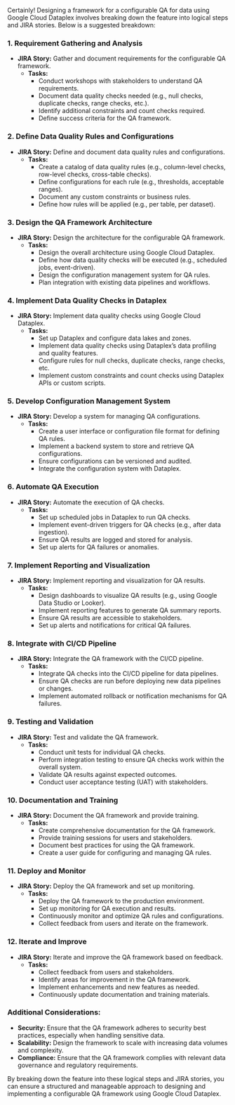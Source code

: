 Certainly! Designing a framework for a configurable QA for data using Google Cloud Dataplex involves breaking down the feature into logical steps and JIRA stories. Below is a suggested breakdown:

### 1. **Requirement Gathering and Analysis**
   - **JIRA Story:** Gather and document requirements for the configurable QA framework.
     - **Tasks:**
       - Conduct workshops with stakeholders to understand QA requirements.
       - Document data quality checks needed (e.g., null checks, duplicate checks, range checks, etc.).
       - Identify additional constraints and count checks required.
       - Define success criteria for the QA framework.

### 2. **Define Data Quality Rules and Configurations**
   - **JIRA Story:** Define and document data quality rules and configurations.
     - **Tasks:**
       - Create a catalog of data quality rules (e.g., column-level checks, row-level checks, cross-table checks).
       - Define configurations for each rule (e.g., thresholds, acceptable ranges).
       - Document any custom constraints or business rules.
       - Define how rules will be applied (e.g., per table, per dataset).

### 3. **Design the QA Framework Architecture**
   - **JIRA Story:** Design the architecture for the configurable QA framework.
     - **Tasks:**
       - Design the overall architecture using Google Cloud Dataplex.
       - Define how data quality checks will be executed (e.g., scheduled jobs, event-driven).
       - Design the configuration management system for QA rules.
       - Plan integration with existing data pipelines and workflows.

### 4. **Implement Data Quality Checks in Dataplex**
   - **JIRA Story:** Implement data quality checks using Google Cloud Dataplex.
     - **Tasks:**
       - Set up Dataplex and configure data lakes and zones.
       - Implement data quality checks using Dataplex’s data profiling and quality features.
       - Configure rules for null checks, duplicate checks, range checks, etc.
       - Implement custom constraints and count checks using Dataplex APIs or custom scripts.

### 5. **Develop Configuration Management System**
   - **JIRA Story:** Develop a system for managing QA configurations.
     - **Tasks:**
       - Create a user interface or configuration file format for defining QA rules.
       - Implement a backend system to store and retrieve QA configurations.
       - Ensure configurations can be versioned and audited.
       - Integrate the configuration system with Dataplex.

### 6. **Automate QA Execution**
   - **JIRA Story:** Automate the execution of QA checks.
     - **Tasks:**
       - Set up scheduled jobs in Dataplex to run QA checks.
       - Implement event-driven triggers for QA checks (e.g., after data ingestion).
       - Ensure QA results are logged and stored for analysis.
       - Set up alerts for QA failures or anomalies.

### 7. **Implement Reporting and Visualization**
   - **JIRA Story:** Implement reporting and visualization for QA results.
     - **Tasks:**
       - Design dashboards to visualize QA results (e.g., using Google Data Studio or Looker).
       - Implement reporting features to generate QA summary reports.
       - Ensure QA results are accessible to stakeholders.
       - Set up alerts and notifications for critical QA failures.

### 8. **Integrate with CI/CD Pipeline**
   - **JIRA Story:** Integrate the QA framework with the CI/CD pipeline.
     - **Tasks:**
       - Integrate QA checks into the CI/CD pipeline for data pipelines.
       - Ensure QA checks are run before deploying new data pipelines or changes.
       - Implement automated rollback or notification mechanisms for QA failures.

### 9. **Testing and Validation**
   - **JIRA Story:** Test and validate the QA framework.
     - **Tasks:**
       - Conduct unit tests for individual QA checks.
       - Perform integration testing to ensure QA checks work within the overall system.
       - Validate QA results against expected outcomes.
       - Conduct user acceptance testing (UAT) with stakeholders.

### 10. **Documentation and Training**
   - **JIRA Story:** Document the QA framework and provide training.
     - **Tasks:**
       - Create comprehensive documentation for the QA framework.
       - Provide training sessions for users and stakeholders.
       - Document best practices for using the QA framework.
       - Create a user guide for configuring and managing QA rules.

### 11. **Deploy and Monitor**
   - **JIRA Story:** Deploy the QA framework and set up monitoring.
     - **Tasks:**
       - Deploy the QA framework to the production environment.
       - Set up monitoring for QA execution and results.
       - Continuously monitor and optimize QA rules and configurations.
       - Collect feedback from users and iterate on the framework.

### 12. **Iterate and Improve**
   - **JIRA Story:** Iterate and improve the QA framework based on feedback.
     - **Tasks:**
       - Collect feedback from users and stakeholders.
       - Identify areas for improvement in the QA framework.
       - Implement enhancements and new features as needed.
       - Continuously update documentation and training materials.

### Additional Considerations:
- **Security:** Ensure that the QA framework adheres to security best practices, especially when handling sensitive data.
- **Scalability:** Design the framework to scale with increasing data volumes and complexity.
- **Compliance:** Ensure that the QA framework complies with relevant data governance and regulatory requirements.

By breaking down the feature into these logical steps and JIRA stories, you can ensure a structured and manageable approach to designing and implementing a configurable QA framework using Google Cloud Dataplex.